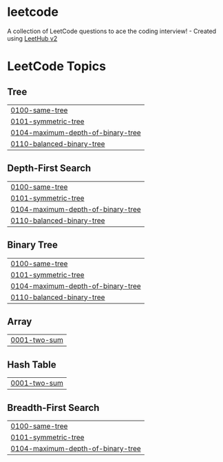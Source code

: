 # leetcode
A collection of LeetCode questions to ace the coding interview! - Created using [LeetHub v2](https://github.com/arunbhardwaj/LeetHub-2.0)

<!---LeetCode Topics Start-->
# LeetCode Topics
## Tree
|  |
| ------- |
| [0100-same-tree](https://github.com/Ishwari200427/leetcode/tree/master/0100-same-tree) |
| [0101-symmetric-tree](https://github.com/Ishwari200427/leetcode/tree/master/0101-symmetric-tree) |
| [0104-maximum-depth-of-binary-tree](https://github.com/Ishwari200427/leetcode/tree/master/0104-maximum-depth-of-binary-tree) |
| [0110-balanced-binary-tree](https://github.com/Ishwari200427/leetcode/tree/master/0110-balanced-binary-tree) |
## Depth-First Search
|  |
| ------- |
| [0100-same-tree](https://github.com/Ishwari200427/leetcode/tree/master/0100-same-tree) |
| [0101-symmetric-tree](https://github.com/Ishwari200427/leetcode/tree/master/0101-symmetric-tree) |
| [0104-maximum-depth-of-binary-tree](https://github.com/Ishwari200427/leetcode/tree/master/0104-maximum-depth-of-binary-tree) |
| [0110-balanced-binary-tree](https://github.com/Ishwari200427/leetcode/tree/master/0110-balanced-binary-tree) |
## Binary Tree
|  |
| ------- |
| [0100-same-tree](https://github.com/Ishwari200427/leetcode/tree/master/0100-same-tree) |
| [0101-symmetric-tree](https://github.com/Ishwari200427/leetcode/tree/master/0101-symmetric-tree) |
| [0104-maximum-depth-of-binary-tree](https://github.com/Ishwari200427/leetcode/tree/master/0104-maximum-depth-of-binary-tree) |
| [0110-balanced-binary-tree](https://github.com/Ishwari200427/leetcode/tree/master/0110-balanced-binary-tree) |
## Array
|  |
| ------- |
| [0001-two-sum](https://github.com/Ishwari200427/leetcode/tree/master/0001-two-sum) |
## Hash Table
|  |
| ------- |
| [0001-two-sum](https://github.com/Ishwari200427/leetcode/tree/master/0001-two-sum) |
## Breadth-First Search
|  |
| ------- |
| [0100-same-tree](https://github.com/Ishwari200427/leetcode/tree/master/0100-same-tree) |
| [0101-symmetric-tree](https://github.com/Ishwari200427/leetcode/tree/master/0101-symmetric-tree) |
| [0104-maximum-depth-of-binary-tree](https://github.com/Ishwari200427/leetcode/tree/master/0104-maximum-depth-of-binary-tree) |
<!---LeetCode Topics End-->